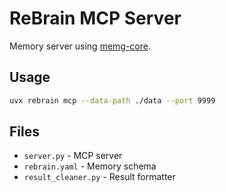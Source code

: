 # ReBrain MCP Server

Memory server using [memg-core](https://github.com/genovo-ai/memg-core).

## Usage

```bash
uvx rebrain mcp --data-path ./data --port 9999
```

## Files

- `server.py` - MCP server
- `rebrain.yaml` - Memory schema
- `result_cleaner.py` - Result formatter
